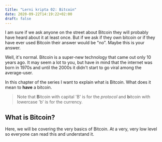 ```yaml
---
title: "Lerni kripta 02: Bitcoin"
date: 2020-09-22T14:19:22+02:00
draft: false
---
```


I am sure if we ask anyone on the street about Bitcoin they will probably have heard about it at least once. But if we ask if they own bitcoin or if they have ever used Bitcoin their answer would be "no". Maybe this is your answer.

Well, it's normal. Bitcoin is a super-new technology that came out only 10 years ago. It may seem a lot to you, but have in mind that the internet was born in 1970s and until the 2000s it didn't start to go viral among the average-user.

In this chapter of the series I want to explain what is Bitcoin. What does it mean to **have** a bitcoin. 

> Note that **B**itcoin with capital 'B' is for the *protocol* and **b**itcoin with lowercase 'b' is for the currency.

## What is Bitcoin?

Here, we will be covering the very basics of Bitcoin. At a very, very low level so everyone can read this and understand it.

